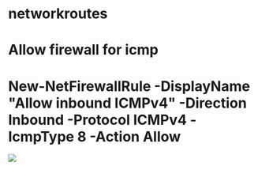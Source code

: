# networkroutes
# Allow firewall for icmp
# New-NetFirewallRule -DisplayName "Allow inbound ICMPv4" -Direction Inbound -Protocol ICMPv4 -IcmpType 8 -Action Allow
<a href="https://portal.azure.com/#create/Microsoft.Template/uri/https%3A%2F%2Fraw.githubusercontent.com%2Fdominicthevanr%2Fnetworkroutes%2Fmaster%2Froutetablescript" target="_blank">
    <img src="http://azuredeploy.net/deploybutton.png"/>
</a>
